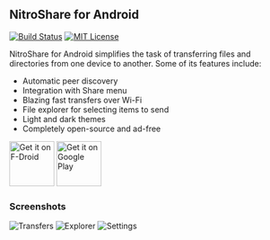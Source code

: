 ## NitroShare for Android

[![Build Status](https://travis-ci.org/nitroshare/nitroshare-android.svg?branch=master)](https://travis-ci.org/nitroshare/nitroshare-android)
[![MIT License](http://img.shields.io/badge/license-MIT-9370d8.svg?style=flat)](http://opensource.org/licenses/MIT)

NitroShare for Android simplifies the task of transferring files and directories from one device to another. Some of its features include:

- Automatic peer discovery
- Integration with Share menu
- Blazing fast transfers over Wi-Fi
- File explorer for selecting items to send
- Light and dark themes
- Completely open-source and ad-free

[<img src="https://f-droid.org/badge/get-it-on.png"
     alt="Get it on F-Droid"
     height="80">](https://f-droid.org/packages/net.nitroshare.android/)
[<img src="https://play.google.com/intl/en_us/badges/images/generic/en-play-badge.png"
     alt="Get it on Google Play"
     height="80">](https://play.google.com/store/apps/details?id=net.nitroshare.android)

### Screenshots

![Transfers](https://github.com/nitroshare/nitroshare-android/blob/master/img/transfers.png?raw=true)
![Explorer](https://github.com/nitroshare/nitroshare-android/blob/master/img/explorer.png?raw=true)
![Settings](https://github.com/nitroshare/nitroshare-android/blob/master/img/settings.png?raw=true)
